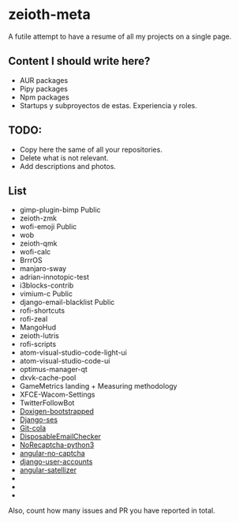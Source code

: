 # zeioth-meta
A futile attempt to have a resume of all my projects on a single page.

## Content I should write here?

* AUR packages
* Pipy packages
* Npm packages
* Startups y subproyectos de estas. Experiencia y roles.

## TODO:

* Copy here the same of all your repositories. 
* Delete what is not relevant. 
* Add descriptions and photos.


## List 

* gimp-plugin-bimp Public 
* zeioth-zmk
* wofi-emoji Public 
* wob 
* zeioth-qmk
* wofi-calc
* BrrrOS
* manjaro-sway
* adrian-innotopic-test
* i3blocks-contrib 
* vimium-c Public 
* django-email-blacklist Public
* rofi-shortcuts
* rofi-zeal
* MangoHud
* zeioth-lutris
* rofi-scripts
* atom-visual-studio-code-light-ui
* atom-visual-studio-code-ui
* optimus-manager-qt
* dxvk-cache-pool 
* GameMetrics landing + Measuring methodology
* XFCE-Wacom-Settings 
* TwitterFollowBot
* [Doxigen-bootstrapped](https://github.com/Velron/doxygen-bootstrapped)
* [Django-ses](https://github.com/Zeioth/django-ses)
* [Git-cola](https://github.com/git-cola/git-cola)
* [DisposableEmailChecker](https://github.com/Zeioth/DisposableEmailChecker)
* [NoRecaptcha-python3](https://github.com/Zeioth/norecaptcha-python3)
* [angular-no-captcha](https://github.com/Zeioth/angular-no-captcha)
* [django-user-accounts](https://github.com/Zeioth/django-user-accounts)
* [angular-satellizer](https://github.com/Zeioth/satellizer)
*
*
*

Also, count how many issues and PR you have reported in total.
